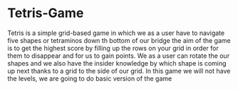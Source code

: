 # Tetris-Game
 Tetris is a simple grid-based game in which we as a user have to navigate five shapes or tetraminos down th bottom of our bridge the aim of the game is to get the highest score by filling up the rows on your grid in order for them to disappear and for us to gain points. We as a user can rotate the our shapes and we also have the insider knowledge by which shape is coming up next thanks to a grid to the side of our grid. In this game we will not have the levels, we are going to do basic version of the game
